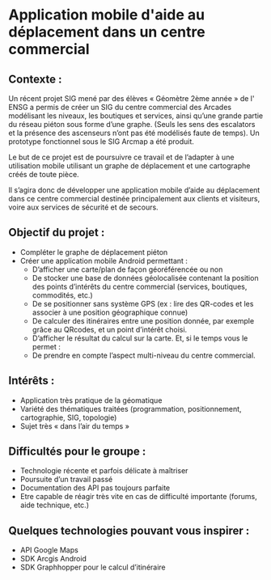 # Application mobile d'aide au déplacement dans un centre commercial

## Contexte :

Un récent projet SIG mené par des élèves « Géomètre 2ème année » de l' ENSG a permis de créer un SIG du centre commercial
des Arcades modélisant les niveaux, les boutiques et services, ainsi qu’une grande partie du réseau piéton sous
forme d’une graphe. (Seuls les sens des escalators et la présence des ascenseurs n’ont pas été modélisés faute de
temps). Un prototype fonctionnel sous le SIG Arcmap a été produit.

Le but de ce projet est de poursuivre ce travail et de l’adapter à une utilisation mobile utilisant un
graphe de déplacement et une cartographe créés de toute pièce.


Il s’agira donc de développer une application mobile d’aide au déplacement dans ce centre
commercial destinée principalement aux clients et visiteurs, voire aux services de sécurité et de
secours.

## Objectif du projet :

- Compléter le graphe de déplacement piéton
- Créer une application mobile Android permettant :
    - D’afficher une carte/plan de façon géoréférencée ou non
    - De stocker une base de données géolocalisée contenant la position des points
d’intérêts du centre commercial (services, boutiques, commodités, etc.)
    - De se positionner sans système GPS (ex : lire des QR-codes et les associer à une
position géographique connue)
    - De calculer des itinéraires entre une position donnée, par exemple grâce au QRcodes,
et un point d’intérêt choisi.
    - D’afficher le résultat du calcul sur la carte.
Et, si le temps vous le permet :
    - De prendre en compte l’aspect multi-niveau du centre commercial.

## Intérêts :
- Application très pratique de la géomatique
- Variété des thématiques traitées (programmation, positionnement, cartographie, SIG,
topologie)
- Sujet très « dans l’air du temps »

## Difficultés pour le groupe :
- Technologie récente et parfois délicate à maîtriser
- Poursuite d’un travail passé
- Documentation des API pas toujours parfaite
- Etre capable de réagir très vite en cas de difficulté importante (forums, aide technique, etc.)

## Quelques technologies pouvant vous inspirer :
- API Google Maps
- SDK Arcgis Android
- SDK Graphhopper pour le calcul d’itinéraire